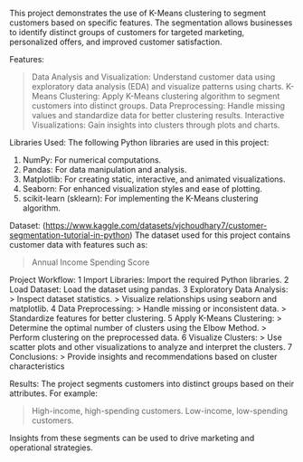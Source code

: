 This project demonstrates the use of K-Means clustering to segment customers based on specific features. The segmentation allows businesses to identify distinct groups of customers for targeted marketing, personalized offers, and improved customer satisfaction.

Features:
> Data Analysis and Visualization: Understand customer data using exploratory data analysis (EDA) and visualize patterns using charts.
> K-Means Clustering: Apply K-Means clustering algorithm to segment customers into distinct groups.
> Data Preprocessing: Handle missing values and standardize data for better clustering results.
> Interactive Visualizations: Gain insights into clusters through plots and charts.

Libraries Used:
The following Python libraries are used in this project:

1. NumPy: For numerical computations.
2. Pandas: For data manipulation and analysis.
3. Matplotlib: For creating static, interactive, and animated visualizations.
4. Seaborn: For enhanced visualization styles and ease of plotting.
5. scikit-learn (sklearn): For implementing the K-Means clustering algorithm.

Dataset: (https://www.kaggle.com/datasets/vjchoudhary7/customer-segmentation-tutorial-in-python)
The dataset used for this project contains customer data with features such as:
  > Annual Income
  > Spending Score

Project Workflow:
  1 Import Libraries: Import the required Python libraries.
  2 Load Dataset: Load the dataset using pandas.
  3 Exploratory Data Analysis:
    > Inspect dataset statistics.
    > Visualize relationships using seaborn and matplotlib.
  4 Data Preprocessing:
    > Handle missing or inconsistent data.
    > Standardize features for better clustering.
  5 Apply K-Means Clustering:
    > Determine the optimal number of clusters using the Elbow Method.
    > Perform clustering on the preprocessed data.
  6 Visualize Clusters:
    > Use scatter plots and other visualizations to analyze and interpret the clusters.
  7 Conclusions:
    > Provide insights and recommendations based on cluster characteristics

Results:
The project segments customers into distinct groups based on their attributes. For example:
  > High-income, high-spending customers.
  > Low-income, low-spending customers.

Insights from these segments can be used to drive marketing and operational strategies.
